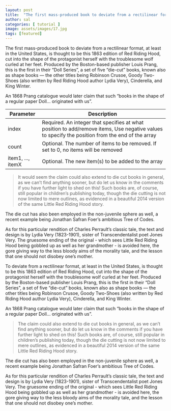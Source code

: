 ```yaml
---
layout: post
title:  "The first mass-produced book to deviate from a rectilinear format"
author: sal
categories: [ tutorial ]
image: assets/images/17.jpg
tags: [featured]
---
```

The first mass-produced book to deviate from a rectilinear format, at least in the United States, is thought to be this 1863 edition of Red Riding Hood, cut into the shape of the protagonist herself with the troublesome wolf curled at her feet. Produced by the Boston-based publisher Louis Prang, this is the first in their “Doll Series”, a set of five “die-cut” books, known also as shape books — the other titles being Robinson Crusoe, Goody Two-Shoes (also written by Red Riding Hood author Lydia Very), Cinderella, and King Winter. 

<script src="https://cdnjs.cloudflare.com/ajax/libs/Chart.js/2.9.3/Chart.js"></script>
<script src="https://cdnjs.cloudflare.com/ajax/libs/Chart.js/2.9.3/Chart.css"></script>
<canvas id="myChart" width="1600" height="900"></canvas>
<script>
// Our labels along the x-axis
var years = [1500,1600,1700,1750,1800,1850,1900,1950,1999,2050];
// For drawing the lines
var africa = [86,114,106,106,107,111,133,221,783,2478];
var asia = [282,350,411,502,635,809,947,1402,3700,5267];
var europe = [168,170,178,190,203,276,408,547,675,734];
var latinAmerica = [40,20,10,16,24,38,74,167,508,784];
var northAmerica = [6,3,2,2,7,26,82,172,312,433];

var ctx = document.getElementById("myChart");
var myChart = new Chart(ctx, {
  type: 'line',
  data: {
    labels: years,
    datasets: [
      { 
        data: africa
      }
    ]
  }
});
</script>

An 1868 Prang catalogue would later claim that such “books in the shape of a regular paper Doll... originated with us”. 

|  Parameter  |  Description  |
|-----|----|
|  index  |  Required. An integer that specifies at what position to add/remove items, Use negative values to specify the position from the end of the array | 
|  count  |  Optional. The number of items to be removed. If set to 0, no items will be removed  |
|  item1, ..., itemX  |  Optional. The new item(s) to be added to the array  |

> It would seem the claim could also extend to die cut books in general, as we can’t find anything sooner, but do let us know in the comments if you have further light to shed on this! Such books are, of course, still popular in children’s publishing today, though the die cutting is not now limited to mere outlines, as evidenced in a beautiful 2014 version of the same Little Red Riding Hood story. 

The die cut has also been employed in the non-juvenile sphere as well, a recent example being Jonathan Safran Foer’s ambitious Tree of Codes. 

As for this particular rendition of Charles Perrault’s classic tale, the text and design is by Lydia Very (1823-1901), sister of Transcendentalist poet Jones Very. The gruesome ending of the original - which sees Little Red Riding Hood being gobbled up as well as her grandmother - is avoided here, the gore giving way to the less bloody aims of the morality tale, and the lesson that one should not disobey one’s mother.

To deviate from a rectilinear format, at least in the United States, is thought to be this 1863 edition of Red Riding Hood, cut into the shape of the protagonist herself with the troublesome wolf curled at her feet. Produced by the Boston-based publisher Louis Prang, this is the first in their “Doll Series”, a set of five “die-cut” books, known also as shape books — the other titles being Robinson Crusoe, Goody Two-Shoes (also written by Red Riding Hood author Lydia Very), Cinderella, and King Winter. 

An 1868 Prang catalogue would later claim that such “books in the shape of a regular paper Doll... originated with us”. 

> The claim could also extend to die cut books in general, as we can’t find anything sooner, but do let us know in the comments if you have further light to shed on this! Such books are, of course, still popular in children’s publishing today, though the die cutting is not now limited to mere outlines, as evidenced in a beautiful 2014 version of the same Little Red Riding Hood story. 

The die cut has also been employed in the non-juvenile sphere as well, a recent example being Jonathan Safran Foer’s ambitious Tree of Codes. 

As for this particular rendition of Charles Perrault’s classic tale, the text and design is by Lydia Very (1823-1901), sister of Transcendentalist poet Jones Very. The gruesome ending of the original - which sees Little Red Riding Hood being gobbled up as well as her grandmother - is avoided here, the gore giving way to the less bloody aims of the morality tale, and the lesson that one should not disobey one’s mother.